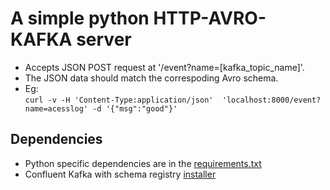 # A simple python HTTP-AVRO-KAFKA server

- Accepts JSON POST request at '/event?name=[kafka_topic_name]'.
- The JSON data should match the correspoding Avro schema.
- Eg:  
    `curl -v -H 'Content-Type:application/json'  'localhost:8000/event?name=acesslog' -d '{"msg":"good"}'`

## Dependencies

- Python specific dependencies are in the [requirements.txt](requirements.txt)
- Confluent Kafka with schema registry [installer](https://docs.confluent.io/current/installation/installing_cp/zip-tar.html)